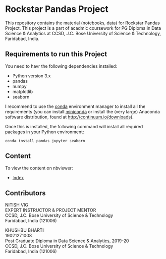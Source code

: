 # Rockstar Pandas Project

This repository contains the material (notebooks, data) for Rockstar Pandas Project. This project is a part of acadmic coursework for PG Diploma in Data Science & Analytics at CCSD, J.C. Bose University of Science & Technology, Faridabad, India.

## Requirements to run this Project

You need to havr the following dependencies installed:

- Python version 3.x 
- pandas
- numpy 
- matplotlib
- seaborn

I recommend to use the [conda](http://conda.pydata.org/docs/intro.html) environment manager to install all the requirements 
(you can install [miniconda](http://conda.pydata.org/miniconda.html) or install the (very large) Anaconda software
distribution, found at http://continuum.io/downloads).

Once this is installed, the following command will install all required packages in your Python environment:
```
conda install pandas jupyter seaborn
```

## Content

To view the content on nbviewer:

- [Index](https://github.com/khushbubharti/rockstar-project)

## Contributors

NITISH VIG <br/>
EXPERT INSTRUCTOR & PROJECT MENTOR <br/>
CCSD, J.C. Bose University of Science & Technology <br/>
Faridabad, India (121006)

KHUSHBU BHARTI <br/>
19021271008 <br/>
Post Graduate Diploma in Data Science & Analytics, 2019-20 <br/>
CCSD, J.C. Bose University of Science & Technology <br/>
Faridabad, India (121006)